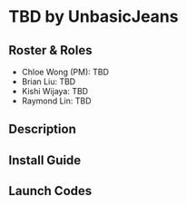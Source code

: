 # TBD by UnbasicJeans

## Roster & Roles
- Chloe Wong (PM): TBD
- Brian Liu: TBD
- Kishi Wijaya: TBD
- Raymond Lin: TBD

## Description

## Install Guide

## Launch Codes